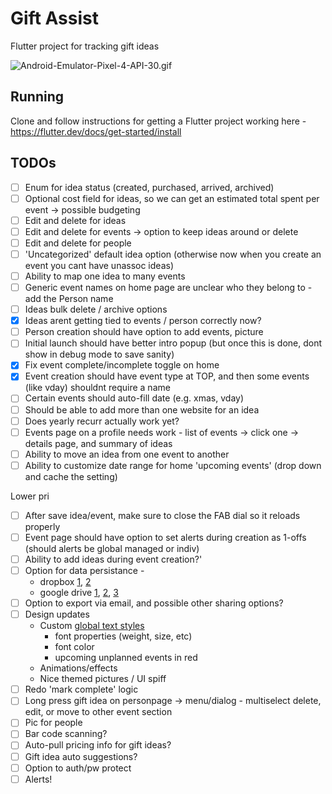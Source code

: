 # Gift Assist

Flutter project for tracking gift ideas

![Android-Emulator-Pixel-4-API-30.gif](Android-Emulator-Pixel-4-API-30.gif)

## Running

Clone and follow instructions for getting a Flutter project working here - https://flutter.dev/docs/get-started/install

## TODOs

- [ ] Enum for idea status (created, purchased, arrived, archived)
- [ ] Optional cost field for ideas, so we can get an estimated total spent per event -> possible budgeting
- [ ] Edit and delete for ideas
- [ ] Edit and delete for events -> option to keep ideas around or delete
- [ ] Edit and delete for people
- [ ] 'Uncategorized' default idea option (otherwise now when you create an event you cant have unassoc ideas)
- [ ] Ability to map one idea to many events
- [ ] Generic event names on home page are unclear who they belong to -add the Person name
- [ ] Ideas bulk delete / archive options
- [x] Ideas arent getting tied to events / person correctly now?
- [ ] Person creation should have option to add events, picture
- [ ] Initial launch should have better intro popup (but once this is done, dont show in debug mode to save sanity)
- [x] Fix event complete/incomplete toggle on home
- [x] Event creation should have event type at TOP, and then some events (like vday) shouldnt require a name
- [ ] Certain events should auto-fill date (e.g. xmas, vday)
- [ ] Should be able to add more than one website for an idea
- [ ] Does yearly recurr actually work yet?
- [ ] Events page on a profile needs work - list of events -> click one -> details page, and summary of ideas
- [ ] Ability to move an idea from one event to another
- [ ] Ability to customize date range for home 'upcoming events' (drop down and cache the setting)

Lower pri

- [ ] After save idea/event, make sure to close the FAB dial so it reloads properly
- [ ] Event page should have option to set alerts during creation as 1-offs (should alerts be global managed or indiv)
- [ ] Ability to add ideas during event creation?'
- [ ] Option for data persistance -
	- dropbox [1](https://www.dropbox.com/developers/documentation/http/documentation),  [2](https://www.dropbox.com/developers/reference/getting-started#overview)
	- google drive [1](https://pub.dartlang.org/packages/googleapis), [2](https://developers.google.com/drive/api/v3/about-sdk), [3](https://developers.google.com/drive/api/v2/appdata)
- [ ] Option to export via email, and possible other sharing options?
- [ ] Design updates
    - Custom [global text styles](https://flutter.io/docs/cookbook/design/themes)
        - font properties (weight, size, etc)
        - font color
        - upcoming unplanned events in red
    - Animations/effects
    - Nice themed pictures / UI spiff
- [ ] Redo 'mark complete' logic
- [ ] Long press gift idea on personpage -> menu/dialog - multiselect delete, edit, or move to other event section
- [ ] Pic for people
- [ ] Bar code scanning?
- [ ] Auto-pull pricing info for gift ideas?
- [ ] Gift idea auto suggestions?
- [ ] Option to auth/pw protect
- [ ] Alerts!
